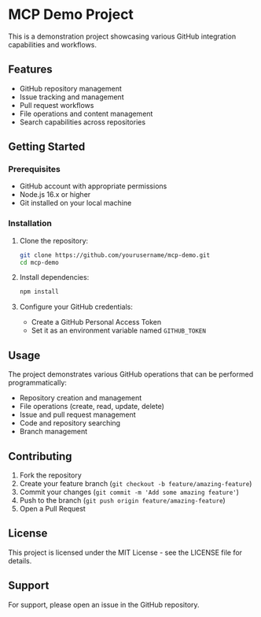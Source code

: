 # MCP Demo Project

This is a demonstration project showcasing various GitHub integration capabilities and workflows.

## Features

- GitHub repository management
- Issue tracking and management
- Pull request workflows
- File operations and content management
- Search capabilities across repositories

## Getting Started

### Prerequisites

- GitHub account with appropriate permissions
- Node.js 16.x or higher
- Git installed on your local machine

### Installation

1. Clone the repository:
   ```bash
   git clone https://github.com/yourusername/mcp-demo.git
   cd mcp-demo
   ```

2. Install dependencies:
   ```bash
   npm install
   ```

3. Configure your GitHub credentials:
   - Create a GitHub Personal Access Token
   - Set it as an environment variable named `GITHUB_TOKEN`

## Usage

The project demonstrates various GitHub operations that can be performed programmatically:

- Repository creation and management
- File operations (create, read, update, delete)
- Issue and pull request management
- Code and repository searching
- Branch management

## Contributing

1. Fork the repository
2. Create your feature branch (`git checkout -b feature/amazing-feature`)
3. Commit your changes (`git commit -m 'Add some amazing feature'`)
4. Push to the branch (`git push origin feature/amazing-feature`)
5. Open a Pull Request

## License

This project is licensed under the MIT License - see the LICENSE file for details.

## Support

For support, please open an issue in the GitHub repository.